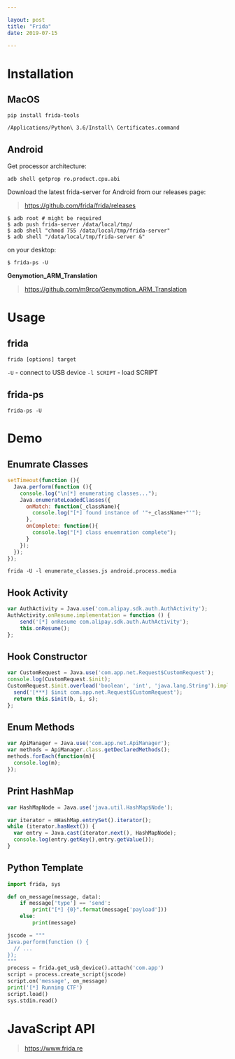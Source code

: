 ```yaml
---

layout: post
title: "Frida"
date: 2019-07-15

---
```


# Installation

## MacOS
```shell
pip install frida-tools
```

```shell
/Applications/Python\ 3.6/Install\ Certificates.command
```

## Android

Get processor architecture:

```shell
adb shell getprop ro.product.cpu.abi
```

Download the latest frida-server for Android from our releases page:

> <https://github.com/frida/frida/releases>


```shell
$ adb root # might be required
$ adb push frida-server /data/local/tmp/ 
$ adb shell "chmod 755 /data/local/tmp/frida-server"
$ adb shell "/data/local/tmp/frida-server &"
```

on your desktop:

```shell
$ frida-ps -U
```

**Genymotion_ARM_Translation**
> <https://github.com/m9rco/Genymotion_ARM_Translation>

# Usage
## frida
```shell
frida [options] target
```

`-U` - connect to USB device
`-l SCRIPT` - load SCRIPT

## frida-ps

```shell
frida-ps -U
```

# Demo
## Enumrate Classes
```js
setTimeout(function (){
  Java.perform(function (){
    console.log("\n[*] enumerating classes...");
    Java.enumerateLoadedClasses({
      onMatch: function(_className){
        console.log("[*] found instance of '"+_className+"'");
      },
      onComplete: function(){
        console.log("[*] class enuemration complete");
      }
    });
  });
});
```

```shell
frida -U -l enumerate_classes.js android.process.media
```

## Hook Activity
```js
var AuthActivity = Java.use('com.alipay.sdk.auth.AuthActivity');
AuthActivity.onResume.implementation = function () {
    send('[*] onResume com.alipay.sdk.auth.AuthActivity');
    this.onResume();
};
```

## Hook Constructor
```js
var CustomRequest = Java.use('com.app.net.Request$CustomRequest');
console.log(CustomRequest.$init);
CustomRequest.$init.overload('boolean', 'int', 'java.lang.String').implementation = function (b, i, s) {
  send('[***] $init com.app.net.Request$CustomRequest');
  return this.$init(b, i, s);
};
```

## Enum Methods
```js
var ApiManager = Java.use('com.app.net.ApiManager');
var methods = ApiManager.class.getDeclaredMethods();
methods.forEach(function(m){
  console.log(m);
});
```
## Print HashMap

```js
var HashMapNode = Java.use('java.util.HashMap$Node');

var iterator = mHashMap.entrySet().iterator();
while (iterator.hasNext()) {
  var entry = Java.cast(iterator.next(), HashMapNode);
  console.log(entry.getKey(),entry.getValue());
}
```

## Python Template
```py
import frida, sys

def on_message(message, data):
    if message['type'] == 'send':
        print("[*] {0}".format(message['payload']))
    else:
        print(message)

jscode = """
Java.perform(function () {
  // ...
});
"""
process = frida.get_usb_device().attach('com.app')
script = process.create_script(jscode)
script.on('message', on_message)
print('[*] Running CTF')
script.load()
sys.stdin.read()
```

# JavaScript API



> <https://www.frida.re>